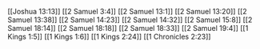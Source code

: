 [[Joshua 13:13]]
[[2 Samuel 3:4]]
[[2 Samuel 13:1]]
[[2 Samuel 13:20]]
[[2 Samuel 13:38]]
[[2 Samuel 14:23]]
[[2 Samuel 14:32]]
[[2 Samuel 15:8]]
[[2 Samuel 18:14]]
[[2 Samuel 18:18]]
[[2 Samuel 18:33]]
[[2 Samuel 19:4]]
[[1 Kings 1:5]]
[[1 Kings 1:6]]
[[1 Kings 2:24]]
[[1 Chronicles 2:23]]
